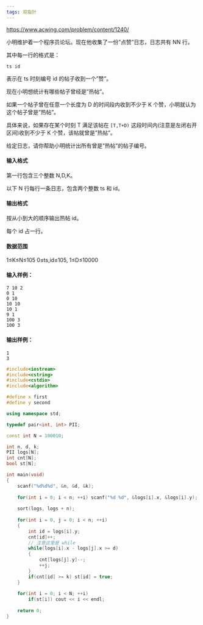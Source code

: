```yaml
---
tags: 双指针
---
```




https://www.acwing.com/problem/content/1240/

小明维护着一个程序员论坛。现在他收集了一份”点赞”日志，日志共有 NN 行。

其中每一行的格式是：

```
ts id  
```

表示在 ts 时刻编号 id 的帖子收到一个”赞”。

现在小明想统计有哪些帖子曾经是”热帖”。

如果一个帖子曾在任意一个长度为 D 的时间段内收到不少于 K 个赞，小明就认为这个帖子曾是”热帖”。

具体来说，如果存在某个时刻 T 满足该帖在 `[T,T+D)` 这段时间内(注意是左闭右开区间)收到不少于 K 个赞，该帖就曾是”热帖”。

给定日志，请你帮助小明统计出所有曾是”热帖”的帖子编号。

#### 输入格式

第一行包含三个整数 N,D,K。

以下 N 行每行一条日志，包含两个整数 ts 和 id。

#### 输出格式

按从小到大的顺序输出热帖 id。

每个 id 占一行。

#### 数据范围

1≤K≤N≤105
0≤ts,id≤105,
1≤D≤10000

#### 输入样例：

```
7 10 2
0 1
0 10
10 10
10 1
9 1
100 3
100 3
```

#### 输出样例：

```
1
3
```



```cpp
#include<iostream>
#include<cstring>
#include<cstdio>
#include<algorithm>

#define x first
#define y second

using namespace std;

typedef pair<int, int> PII;

const int N = 100010;

int n, d, k;
PII logs[N];
int cnt[N];
bool st[N];

int main(void)
{
    scanf("%d%d%d", &n, &d, &k);
    
    for(int i = 0; i < n; ++i) scanf("%d %d", &logs[i].x, &logs[i].y);
    
    sort(logs, logs + n);
    
    for(int i = 0, j = 0; i < n; ++i)
    {
        int id = logs[i].y;
        cnt[id]++;
        // 注意这里是 while
        while(logs[i].x - logs[j].x >= d)
        {
            cnt[logs[j].y]--;
            ++j;
        }
        if(cnt[id] >= k) st[id] = true;
    }
    
    for(int i = 0; i < N; ++i) 
        if(st[i]) cout << i << endl;
    
    return 0;
}
```

